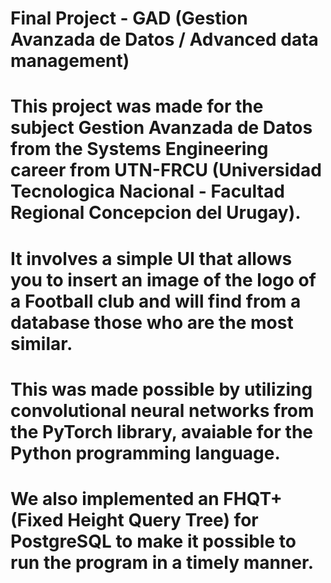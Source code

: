 # Final Project - GAD (Gestion Avanzada de Datos / Advanced data management)
# This project was made for the subject Gestion Avanzada de Datos from the Systems Engineering career from UTN-FRCU (Universidad Tecnologica Nacional - Facultad Regional Concepcion del Urugay).
# It involves a simple UI that allows you to insert an image of the logo of a Football club and will find from a database those who are the most similar.
# This was made possible by utilizing convolutional neural networks from the PyTorch library, avaiable for the Python programming language.
# We also implemented an FHQT+ (Fixed Height Query Tree) for PostgreSQL to make it possible to run the program in a timely manner.
